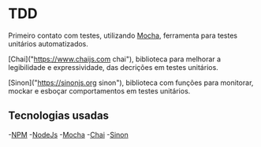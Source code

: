 # TDD
Primeiro contato com testes, utilizando 
[Mocha](http://mochajs.org "Mocha"), ferramenta para testes unitários automatizados.

[Chai]("https://www.chaijs.com chai"), biblioteca para melhorar a legibilidade e expressividade, das decrições em testes unitários.

[Sinon]("https://sinonjs.org sinon"), biblioteca com funções para monitorar, mockar e esboçar comportamentos em testes unitários.

## Tecnologias usadas
-[NPM](http://www.npmjs.com "NPM")
-[NodeJs](http://nodejs.org "NodeJs")
-[Mocha](http://mochajs.org "Mocha")
-[Chai](https://www.chaijs.com "Chai")
-[Sinon](https://sinonjs.org "Sinon")

